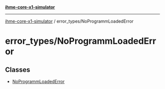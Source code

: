[**ihme-core-x1-simulator**](../../README.md)

***

[ihme-core-x1-simulator](../../modules.md) / error\_types/NoProgrammLoadedError

# error\_types/NoProgrammLoadedError

## Classes

- [NoProgrammLoadedError](classes/NoProgrammLoadedError.md)
